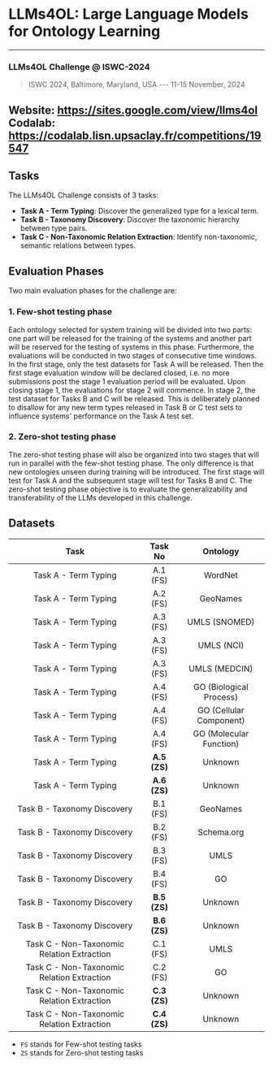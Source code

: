 # LLMs4OL: Large Language Models for Ontology Learning

---
### LLMs4OL Challenge @ ISWC-2024
> ISWC 2024, Baltimore, Maryland, USA --- 11-15 November, 2024

**Website**: https://sites.google.com/view/llms4ol
<br/>
**Codalab**: https://codalab.lisn.upsaclay.fr/competitions/19547 
---

## Tasks
The LLMs4OL Challenge consists of 3 tasks:

* **Task A - Term Typing**: Discover the generalized type for a lexical term.
* **Task B - Taxonomy Discovery**: Discover the taxonomic hierarchy between type pairs.
* **Task C - Non-Taxonomic Relation Extraction**: Identify non-taxonomic, semantic relations between types.

## Evaluation Phases
Two main evaluation phases for the challenge are:

### 1. Few-shot testing phase
Each ontology selected for system training will be divided into two parts: one part will be released for the training of the systems and another part will be reserved for the testing of systems in this phase. Furthermore, the evaluations will be conducted in two stages of consecutive time windows. In the first stage, only the test datasets for Task A will be released. Then the first stage evaluation window will be declared closed, i.e. no more submissions post the stage 1 evaluation period will be evaluated. Upon closing stage 1, the evaluations for stage 2 will commence. In stage 2, the test dataset for Tasks B and C will be released. This is deliberately planned to disallow for any new term types released in Task B or C test sets to influence systems' performance on the Task A test set.


### 2. Zero-shot testing phase
The zero-shot testing phase will also be organized into two stages that will run in parallel with the few-shot testing phase. The only difference is that new ontologies unseen during training will be introduced. The first stage will test for Task A and the subsequent stage will test for Tasks B and C. The zero-shot testing phase objective is to evaluate the generalizability and transferability of the LLMs developed in this challenge.   

## Datasets

|                    Task                    |   Task No    |        Ontology         |
|:------------------------------------------:|:------------:|:-----------------------:|
|            Task A - Term Typing            |   A.1 (FS)   |         WordNet         |
|            Task A - Term Typing            |   A.2 (FS)   |        GeoNames         |
|            Task A - Term Typing            |   A.3 (FS)   |      UMLS (SNOMED)      |
|            Task A - Term Typing            |   A.3 (FS)   |       UMLS (NCI)        |
|            Task A - Term Typing            |   A.3 (FS)   |      UMLS (MEDCIN)      |
|            Task A - Term Typing            |   A.4 (FS)   | GO (Biological Process) |
|            Task A - Term Typing            |   A.4 (FS)   | GO (Cellular Component) |
|            Task A - Term Typing            |   A.4 (FS)   | GO (Molecular Function) |
|            Task A - Term Typing            | **A.5 (ZS)** |         Unknown         |
|            Task A - Term Typing            | **A.6 (ZS)** |         Unknown         |
|        Task B - Taxonomy Discovery         |   B.1 (FS)   |        GeoNames         |
|        Task B - Taxonomy Discovery         |   B.2 (FS)   |       Schema.org        |
|        Task B - Taxonomy Discovery         |   B.3 (FS)   |          UMLS           |
|        Task B - Taxonomy Discovery         |   B.4 (FS)   |           GO            |
|        Task B - Taxonomy Discovery         | **B.5 (ZS)** |         Unknown         |
|        Task B - Taxonomy Discovery         | **B.6 (ZS)** |         Unknown         |
| Task C - Non-Taxonomic Relation Extraction |   C.1 (FS)   |          UMLS           |
| Task C - Non-Taxonomic Relation Extraction |   C.2 (FS)   |           GO            |
| Task C - Non-Taxonomic Relation Extraction | **C.3 (ZS)** |         Unknown         |
| Task C - Non-Taxonomic Relation Extraction | **C.4 (ZS)** |         Unknown         |

* `FS` stands for Few-shot testing tasks
* `ZS` stands for Zero-shot testing tasks

